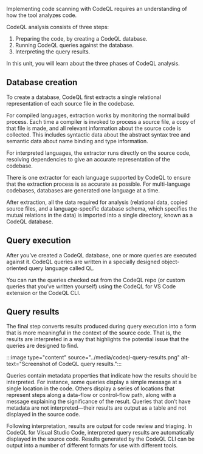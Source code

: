 Implementing code scanning with CodeQL requires an understanding of how the tool analyzes code.

CodeQL analysis consists of three steps:

1. Preparing the code, by creating a CodeQL database.
2. Running CodeQL queries against the database.
3. Interpreting the query results.

In this unit, you will learn about the three phases of CodeQL analysis.

## Database creation

To create a database, CodeQL first extracts a single relational representation of each source file in the codebase.

For compiled languages, extraction works by monitoring the normal build process. Each time a compiler is invoked to process a source file, a copy of that file is made, and all relevant information about the source code is collected. This includes syntactic data about the abstract syntax tree and semantic data about name binding and type information.

For interpreted languages, the extractor runs directly on the source code, resolving dependencies to give an accurate representation of the codebase.

There is one extractor for each language supported by CodeQL to ensure that the extraction process is as accurate as possible. For multi-language codebases, databases are generated one language at a time.

After extraction, all the data required for analysis (relational data, copied source files, and a language-specific database schema, which specifies the mutual relations in the data) is imported into a single directory, known as a CodeQL database.

## Query execution

After you’ve created a CodeQL database, one or more queries are executed against it. CodeQL queries are written in a specially designed object-oriented query language called QL.

You can run the queries checked out from the CodeQL repo (or custom queries that you’ve written yourself) using the CodeQL for VS Code extension or the CodeQL CLI.

## Query results

The final step converts results produced during query execution into a form that is more meaningful in the context of the source code. That is, the results are interpreted in a way that highlights the potential issue that the queries are designed to find.

:::image type="content" source="../media/codeql-query-results.png" alt-text="Screenshot of CodeQL query results.":::

Queries contain metadata properties that indicate how the results should be interpreted. For instance, some queries display a simple message at a single location in the code. Others display a series of locations that represent steps along a data-flow or control-flow path, along with a message explaining the significance of the result. Queries that don’t have metadata are not interpreted—their results are output as a table and not displayed in the source code.

Following interpretation, results are output for code review and triaging. In CodeQL for Visual Studio Code, interpreted query results are automatically displayed in the source code. Results generated by the CodeQL CLI can be output into a number of different formats for use with different tools.
